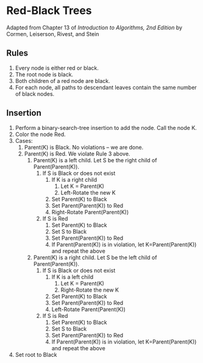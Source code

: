 # Red-Black Trees

Adapted from Chapter 13 of *Introduction to Algorithms, 2nd Edition* by Cormen, Leiserson,
Rivest, and Stein

## Rules

1. Every node is either red or black.
2. The root node is black.
3. Both children of a red node are black.
4. For each node, all paths to descendant leaves contain the same number of black nodes.

## Insertion
1.	Perform a binary-search-tree insertion to add the node. Call the node K.
2.	Color the node Red.
3.	Cases:
    1.	Parent(K) is Black. No violations – we are done.
    2.	Parent(K) is Red. We violate Rule 3 above. 
        1.	Parent(K) is a left child. Let S be the right child of Parent(Parent(K)).
            1.	If S is Black or does not exist
                1.	If K is a right child
                    1.	Let K = Parent(K)
                    2.	Left-Rotate the new K
                2.	Set Parent(K) to Black
                3.	Set Parent(Parent(K)) to Red
                4.	Right-Rotate Parent(Parent(K))
            2.	If S is Red
                1.	Set Parent(K) to Black
                2.	Set S to Black
                3.	Set Parent(Parent(K)) to Red
                4.	If Parent(Parent(K)) is in violation, let K=Parent(Parent(K)) and repeat the above
        2.	Parent(K) is a right child. Let S be the left child of Parent(Parent(K)).
            1.	If S is Black or does not exist
                1.	If K is a left child
                    1.	Let K = Parent(K)
                    2.	Right-Rotate the new K
                2.	Set Parent(K) to Black
                3.	Set Parent(Parent(K)) to Red
                4.	Left-Rotate Parent(Parent(K))
            2.	If S is Red
                1.	Set Parent(K) to Black
                2.	Set S to Black
                3.	Set Parent(Parent(K)) to Red
                4.	If Parent(Parent(K)) is in violation, let K=Parent(Parent(K)) and repeat the above
4.	Set root to Black	
